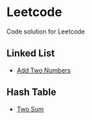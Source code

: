 # Leetcode
Code solution for Leetcode

## Linked List
- [Add Two Numbers](LinkedList/2_AddTwoNumbers.md)

## Hash Table
- [Two Sum](HashTable/1_TwoSum.md)
